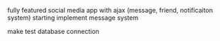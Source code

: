 fully featured social media app with ajax (message, friend, notificaiton system)
starting implement message system

make test database connection
